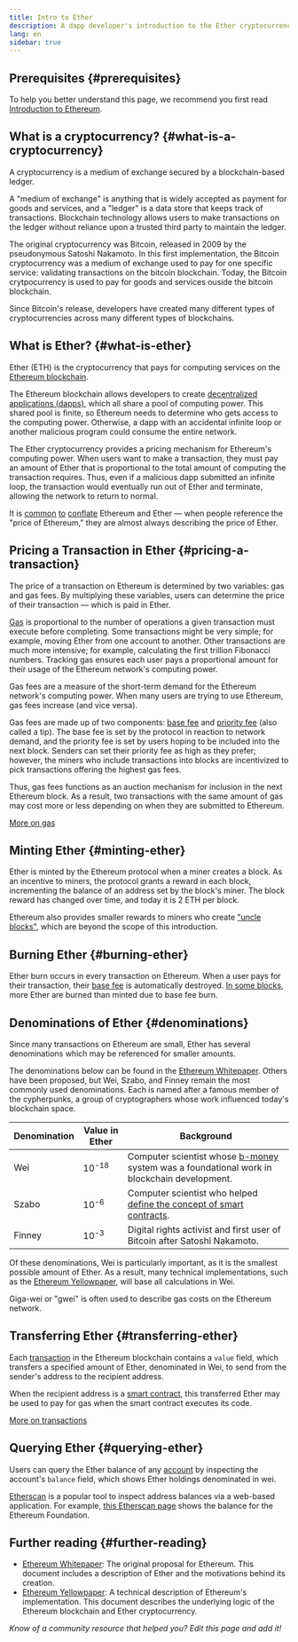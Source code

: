 ```yaml
---
title: Intro to Ether
description: A dapp developer's introduction to the Ether cryptocurrency.
lang: en
sidebar: true
---
```


## Prerequisites {#prerequisites}

To help you better understand this page, we recommend you first read [Introduction to Ethereum](/developers/docs/intro-to-ethereum/).

## What is a cryptocurrency? {#what-is-a-cryptocurrency}

A cryptocurrency is a medium of exchange secured by a blockchain-based ledger.

A "medium of exchange" is anything that is widely accepted as payment for goods and services, and a "ledger" is a data store that keeps track of transactions. Blockchain technology allows users to make transactions on the ledger without reliance upon a trusted third party to maintain the ledger.

The original cryptocurrency was Bitcoin, released in 2009 by the pseudonymous Satoshi Nakamoto. In this first implementation, the Bitcoin cryptocurrency was a medium of exchange used to pay for one specific service: validating transactions on the bitcoin blockchain. Today, the Bitcoin crytpocurrency is used to pay for goods and services ouside the bitcoin blockchain.

Since Bitcoin's release, developers have created many different types of cryptocurrencies across many different types of blockchains.

## What is Ether? {#what-is-ether}

Ether (ETH) is the cryptocurrency that pays for computing services on the [Ethereum blockchain](/developers/docs/intro-to-ethereum).

The Ethereum blockchain allows developers to create [decentralized applications (dapps)](/developers/docs/intro-to-dapps), which all share a pool of computing power. This shared pool is finite, so Ethereum needs to determine who gets access to the computing power. Otherwise, a dapp with an accidental infinite loop or another malicious program could consume the entire network.

The Ether cryptocurrency provides a pricing mechanism for Ethereum's computing power. When users want to make a transaction, they must pay an amount of Ether that is proportional to the total amount of computing the transaction requires. Thus, even if a malicious dapp submitted an infinite loop, the transaction would eventually run out of Ether and terminate, allowing the network to return to normal.

It is [common](https://www.reuters.com/article/us-crypto-currencies-lending-insight-idUSKBN25M0GP#:~:text=price%20of%20ethereum) [to](https://abcnews.go.com/Business/bitcoin-slumps-week-low-amid-renewed-worries-chinese/story?id=78399845#:~:text=cryptocurrencies%20including%20ethereum) [conflate](https://www.cnn.com/2021/03/14/tech/nft-art-buying/index.html#:~:text=price%20of%20ethereum) Ethereum and Ether — when people reference the "price of Ethereum," they are almost always describing the price of Ether.

## Pricing a Transaction in Ether {#pricing-a-transaction}

The price of a transaction on Ethereum is determined by two variables: gas and gas fees. By multiplying these variables, users can determine the price of their transaction — which is paid in Ether.

[Gas](/developers/docs/gas/#what-is-gas) is proportional to the number of operations a given transaction must execute before completing. Some transactions might be very simple; for example, moving Ether from one account to another. Other transactions are much more intensive; for example, calculating the first trillion Fibonacci numbers. Tracking gas ensures each user pays a proportional amount for their usage of the Ethereum network's computing power.

Gas fees are a measure of the short-term demand for the Ethereum network's computing power. When many users are trying to use Ethereum, gas fees increase (and vice versa).

Gas fees are made up of two components: [base fee](/developers/docs/gas/#base-fee) and [priority fee](/developers/docs/gas/#priority-fee) (also called a tip). The base fee is set by the protocol in reaction to network demand, and the priority fee is set by users hoping to be included into the next block. Senders can set their priority fee as high as they prefer; however, the miners who include transactions into blocks are incentivized to pick transactions offering the highest gas fees.

Thus, gas fees functions as an auction mechanism for inclusion in the next Ethereum block. As a result, two transactions with the same amount of gas may cost more or less depending on when they are submitted to Ethereum.

[More on gas](/developers/docs/gas/)

## Minting Ether {#minting-ether}

Ether is minted by the Ethereum protocol when a miner creates a block. As an incentive to miners, the protocol grants a reward in each block, incrementing the balance of an address set by the block's miner. The block reward has changed over time, and today it is 2 ETH per block.

Ethereum also provides smaller rewards to miners who create ["uncle blocks"](/developers/docs/data-and-analytics/block-explorers/#blocks), which are beyond the scope of this introduction.

## Burning Ether {#burning-ether}

Ether burn occurs in every transaction on Ethereum. When a user pays for their transaction, their [base fee](/developers/docs/gas/#base-fee) is automatically destroyed. [In some blocks](https://etherscan.io/block/12965263), more Ether are burned than minted due to base fee burn.

## Denominations of Ether {#denominations}

Since many transactions on Ethereum are small, Ether has several denominations which may be referenced for smaller amounts.

The denominations below can be found in the [Ethereum Whitepaper](/whitepaper/#currency-and-issuance). Others have been proposed, but Wei, Szabo, and Finney remain the most commonly used denominations. Each is named after a famous member of the cypherpunks, a group of cryptographers whose work influenced today's blockchain space.

| Denomination | Value in Ether   | Background                                                                                                                                                                                                        |
| ------------ | ---------------- | ----------------------------------------------------------------------------------------------------------------------------------------------------------------------------------------------------------------- |
| Wei          | 10<sup>-18</sup> | Computer scientist whose [b-money](http://www.weidai.com/bmoney.txt) system was a foundational work in blockchain development.                                                                                    |
| Szabo        | 10<sup>-6</sup>  | Computer scientist who helped [define the concept of smart contracts](https://www.fon.hum.uva.nl/rob/Courses/InformationInSpeech/CDROM/Literature/LOTwinterschool2006/szabo.best.vwh.net/smart_contracts_2.html). |
| Finney       | 10<sup>-3</sup>  | Digital rights activist and first user of Bitcoin after Satoshi Nakamoto.                                                                                                                                         |

Of these denominations, Wei is particularly important, as it is the smallest possible amount of Ether. As a result, many technical implementations, such as the [Ethereum Yellowpaper](https://ethereum.github.io/yellowpaper/paper.pdf), will base all calculations in Wei.

Giga-wei or "gwei" is often used to describe gas costs on the Ethereum network.

## Transferring Ether {#transferring-ether}

Each [transaction](/developers/docs/transactions/#whats-a-transaction) in the Ethereum blockchain contains a `value` field, which transfers a specified amount of Ether, denominated in Wei, to send from the sender's address to the recipient address.

When the recipient address is a [smart contract](/developers/docs/smart-contracts/), this transferred Ether may be used to pay for gas when the smart contract executes its code.

[More on transactions](/developers/docs/transactions/)

## Querying Ether {#querying-ether}

Users can query the Ether balance of any [account](/developers/docs/accounts/) by inspecting the account's `balance` field, which shows Ether holdings denominated in wei.

[Etherscan](https://etherscan.io) is a popular tool to inspect address balances via a web-based application. For example, [this Etherscan page](https://etherscan.io/address/0xde0b295669a9fd93d5f28d9ec85e40f4cb697bae) shows the balance for the Ethereum Foundation.

## Further reading {#further-reading}

- [Ethereum Whitepaper](/whitepaper/): The original proposal for Ethereum. This document includes a description of Ether and the motivations behind its creation.
- [Ethereum Yellowpaper](https://ethereum.github.io/yellowpaper/paper.pdf): A technical description of Ethereum's implementation. This document describes the underlying logic of the Ethereum blockchain and Ether cryptocurrency.

_Know of a community resource that helped you? Edit this page and add it!_

